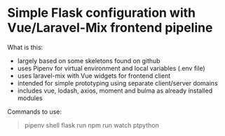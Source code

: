 # Simple Flask configuration with Vue/Laravel-Mix frontend pipeline

What is this:

- largely based on some skeletons found on github
- uses Pipenv for virtual environment and local variables (.env file)
- uses laravel-mix with Vue widgets for frontend client
- intended for simple prototyping using separate client/server domains
- includes vue, lodash, axios, moment and bulma as already installed modules

Commands to use:

> pipenv shell
> flask run
> npm run watch
> ptpython
